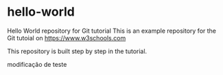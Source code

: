 # hello-world
Hello World repository for Git tutorial
This is an example repository for the Git tutoial on https://www.w3schools.com

This repository is built step by step in the tutorial.

modificação de teste
